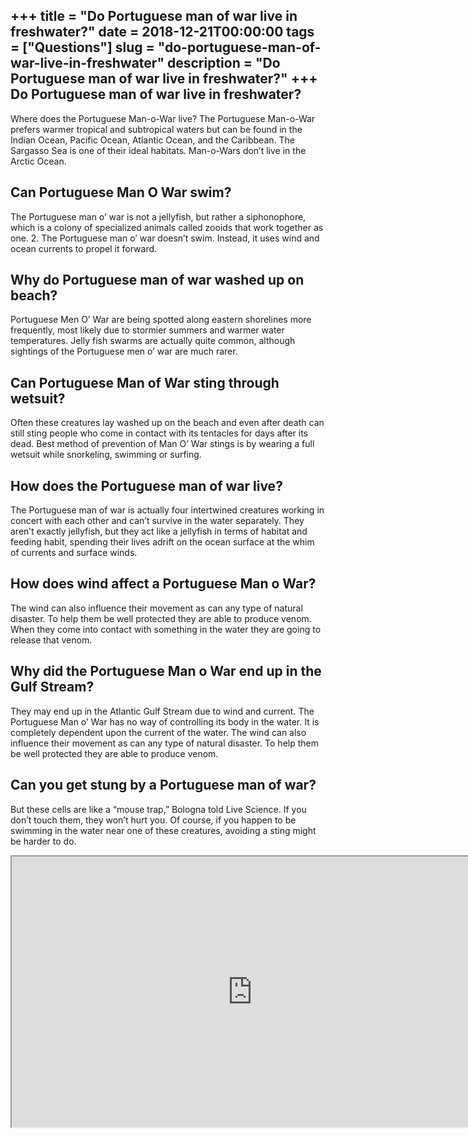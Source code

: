 +++
title = "Do Portuguese man of war live in freshwater?"
date = 2018-12-21T00:00:00
tags = ["Questions"]
slug = "do-portuguese-man-of-war-live-in-freshwater"
description = "Do Portuguese man of war live in freshwater?"
+++
Do Portuguese man of war live in freshwater?
--------------------------------------------

Where does the Portuguese Man-o-War live? The Portuguese Man-o-War prefers warmer tropical and subtropical waters but can be found in the Indian Ocean, Pacific Ocean, Atlantic Ocean, and the Caribbean. The Sargasso Sea is one of their ideal habitats. Man-o-Wars don’t live in the Arctic Ocean.

Can Portuguese Man O War swim?
------------------------------

The Portuguese man o’ war is not a jellyfish, but rather a siphonophore, which is a colony of specialized animals called zooids that work together as one. 2. The Portuguese man o’ war doesn’t swim. Instead, it uses wind and ocean currents to propel it forward.

Why do Portuguese man of war washed up on beach?
------------------------------------------------

Portuguese Men O’ War are being spotted along eastern shorelines more frequently, most likely due to stormier summers and warmer water temperatures. Jelly fish swarms are actually quite common, although sightings of the Portuguese men o’ war are much rarer.

Can Portuguese Man of War sting through wetsuit?
------------------------------------------------

Often these creatures lay washed up on the beach and even after death can still sting people who come in contact with its tentacles for days after its dead. Best method of prevention of Man O’ War stings is by wearing a full wetsuit while snorkeling, swimming or surfing.

How does the Portuguese man of war live?
----------------------------------------

The Portuguese man of war is actually four intertwined creatures working in concert with each other and can’t survive in the water separately. They aren’t exactly jellyfish, but they act like a jellyfish in terms of habitat and feeding habit, spending their lives adrift on the ocean surface at the whim of currents and surface winds.

How does wind affect a Portuguese Man o War?
--------------------------------------------

The wind can also influence their movement as can any type of natural disaster. To help them be well protected they are able to produce venom. When they come into contact with something in the water they are going to release that venom.

Why did the Portuguese Man o War end up in the Gulf Stream?
-----------------------------------------------------------

They may end up in the Atlantic Gulf Stream due to wind and current. The Portuguese Man o’ War has no way of controlling its body in the water. It is completely dependent upon the current of the water. The wind can also influence their movement as can any type of natural disaster. To help them be well protected they are able to produce venom.

Can you get stung by a Portuguese man of war?
---------------------------------------------

But these cells are like a “mouse trap,” Bologna told Live Science. If you don’t touch them, they won’t hurt you. Of course, if you happen to be swimming in the water near one of these creatures, avoiding a sting might be harder to do.

<iframe allow="accelerometer; autoplay; clipboard-write; encrypted-media; gyroscope; picture-in-picture" allowfullscreen="" class="__youtube_prefs__  epyt-is-override  no-lazyload" data-no-lazy="1" data-origheight="433" data-origwidth="770" data-skipgform_ajax_framebjll="" height="433" id="_ytid_90348" loading="lazy" src="https://www.youtube.com/embed/Hd3gjM85kHY?enablejsapi=1&autoplay=0&cc_load_policy=0&cc_lang_pref=&iv_load_policy=1&loop=0&modestbranding=0&rel=1&fs=1&playsinline=0&autohide=2&theme=dark&color=red&controls=1&" title="YouTube player" width="770"></iframe>